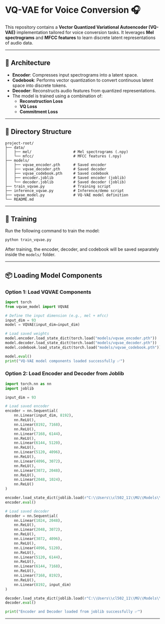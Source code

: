 # VQ-VAE for Voice Conversion 🎧

This repository contains a **Vector Quantized Variational Autoencoder (VQ-VAE)** implementation tailored for voice conversion tasks. It leverages **Mel spectrograms** and **MFCC features** to learn discrete latent representations of audio data.

---

## 🧠 Architecture

- **Encoder**: Compresses input spectrograms into a latent space.
- **Codebook**: Performs vector quantization to convert continuous latent space into discrete tokens.
- **Decoder**: Reconstructs audio features from quantized representations.
- The model is trained using a combination of:
  - **Reconstruction Loss**
  - **VQ Loss**
  - **Commitment Loss**

---

## 📁 Directory Structure

```
project-root/
├── data/
│   ├── mel/                   # Mel spectrograms (.npy)
│   └── mfcc/                  # MFCC features (.npy)
├── models/
│   ├── vqvae_encoder.pth      # Saved encoder
│   ├── vqvae_decoder.pth      # Saved decoder
│   ├── vqvae_codebook.pth     # Saved codebook
│   ├── encoder.joblib         # Saved encoder (joblib)
│   └── decoder.joblib         # Saved decoder (joblib)
├── train_vqvae.py             # Training script
├── inference_vqvae.py         # Inference/demo script
├── vqvae_model.py             # VQ-VAE model definition
└── README.md
```

---

## 🚀 Training

Run the following command to train the model:

```bash
python train_vqvae.py
```

After training, the encoder, decoder, and codebook will be saved separately inside the `models/` folder.

---

## 📦 Loading Model Components

### Option 1: Load VQVAE Components

```python
import torch
from vqvae_model import VQVAE

# Define the input dimension (e.g., mel + mfcc)
input_dim = 93
model = VQVAE(input_dim=input_dim)

# Load saved weights
model.encoder.load_state_dict(torch.load("models/vqvae_encoder.pth"))
model.decoder.load_state_dict(torch.load("models/vqvae_decoder.pth"))
model.codebook.load_state_dict(torch.load("models/vqvae_codebook.pth"))

model.eval()
print("VQ-VAE model components loaded successfully ✅")
```

### Option 2: Load Encoder and Decoder from Joblib

```python
import torch.nn as nn
import joblib

input_dim = 93

# Load saved encoder
encoder = nn.Sequential(
    nn.Linear(input_dim, 8192),
    nn.ReLU(),
    nn.Linear(8192, 7168),
    nn.ReLU(),
    nn.Linear(7168, 6144),
    nn.ReLU(),
    nn.Linear(6144, 5120),
    nn.ReLU(),
    nn.Linear(5120, 4096),
    nn.ReLU(),
    nn.Linear(4096, 3072),
    nn.ReLU(),
    nn.Linear(3072, 2048),
    nn.ReLU(),
    nn.Linear(2048, 1024),
    nn.ReLU()
)

encoder.load_state_dict(joblib.load(r"C:\\Users\\cl502_11\\MG\\Models\\VQ-VAE\\Autoencoder\\encoder.joblib"))
encoder.eval()

# Load saved decoder
decoder = nn.Sequential(
    nn.Linear(1024, 2048),
    nn.ReLU(),
    nn.Linear(2048, 3072),
    nn.ReLU(),
    nn.Linear(3072, 4096),
    nn.ReLU(),
    nn.Linear(4096, 5120),
    nn.ReLU(),
    nn.Linear(5120, 6144),
    nn.ReLU(),
    nn.Linear(6144, 7168),
    nn.ReLU(),
    nn.Linear(7168, 8192),
    nn.ReLU(),
    nn.Linear(8192, input_dim)
)

decoder.load_state_dict(joblib.load(r"C:\\Users\\cl502_11\\MG\\Models\\VQ-VAE\\Autoencoder\\decoder.joblib"))
decoder.eval()

print("Encoder and Decoder loaded from joblib successfully ✅")
```

---


